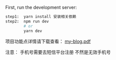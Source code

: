 First, run the development server:

```bash
step1:  yarn install 安装相关依赖
step2:  npm run dev
        # or
        yarn dev
```
项目功能点详情请下载查看：  [my-blog.pdf](https://github.com/guih123/my-blog/files/9682406/my-blog.pdf)

注意： 手机号需要去短信平台注册 不然是无效手机号




